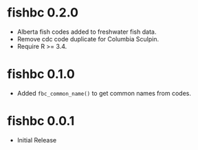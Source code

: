 # fishbc 0.2.0

- Alberta fish codes added to freshwater fish data.
- Remove cdc code duplicate for Columbia Sculpin.
- Require R >= 3.4.

# fishbc 0.1.0

- Added `fbc_common_name()` to get common names from codes.

# fishbc 0.0.1

- Initial Release
